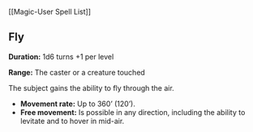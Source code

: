 [[Magic-User Spell List]]

## Fly

**Duration:** 1d6 turns +1 per level

**Range:** The caster or a creature touched

The subject gains the ability to fly through the air.

- **Movement rate:** Up to 360’ (120’).
- **Free movement:** Is possible in any direction, including the ability to levitate and to hover in mid-air.